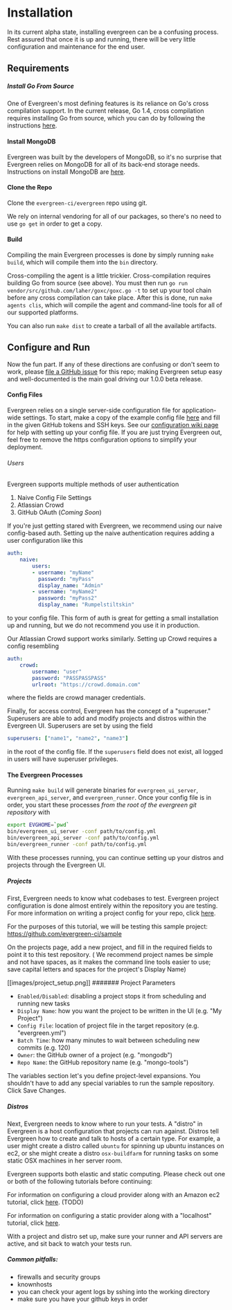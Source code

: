# Installation

In its current alpha state, installing evergreen can be a confusing process.
Rest assured that once it is up and running, there will be very little configuration and maintenance for the end user.

## Requirements

##### Install Go From Source
One of Evergreen's most defining features is its reliance on Go's cross compilation support.
In the current release, Go 1.4, cross compilation requires installing Go from source, which you can do by following the instructions [here](https://golang.org/doc/install/source).

#### Install MongoDB
Evergreen was built by the developers of MongoDB, so it's no surprise that Evergreen relies on MongoDB for all of its back-end storage needs.
Instructions on install MongoDB are [here](http://docs.mongodb.org/manual/installation/).

#### Clone the Repo
Clone the `evergreen-ci/evergreen` repo using git.

We rely on internal vendoring for all of our packages, so there's no need to use `go get` in order to get a copy.

#### Build

Compiling the main Evergreen processes is done by simply running `make build`, which will compile them into the `bin` directory.

Cross-compiling the agent is a little trickier. 
Cross-compilation requires building Go from source (see above).
You must then run `go run vendor/src/github.com/laher/goxc/goxc.go -t` to set up your tool chain before any cross compilation can take place.
After this is done, run `make agents clis`, which will compile the agent and command-line tools for all of our supported platforms.

You can also run `make dist` to create a tarball of all the available artifacts.


## Configure and Run

Now the fun part.
If any of these directions are confusing or don't seem to work, please [file a GitHub issue](https://github.com/evergreen-ci/evergreen/issues) for this repo;
making Evergreen setup easy and well-documented is the main goal driving our 1.0.0 beta release.

#### Config Files

Evergreen relies on a single server-side configuration file for application-wide settings. 
To start, make a copy of the example config file [here](https://github.com/evergreen-ci/evergreen/blob/master/docs/evg_example_config.yml) and fill in the given GitHub tokens and SSH keys.
See our [configuration wiki page](Configuration) for help with setting up your config file.
If you are just trying Evergreen out, feel free to remove the https configuration options to simplify your deployment. 

###### Users

Evergreen supports multiple methods of user authentication
 1. Naive Config File Settings
 2. Atlassian Crowd
 3. GitHub OAuth (*Coming Soon*)

If you're just getting stared with Evergreen, we recommend using our naive config-based auth.
Setting up the naive authentication requires adding a user configuration like this
```yaml
auth:
    naive:
        users:
        - username: "myName"
          password: "myPass"
          display_name: "Admin"
        - username: "myName2"
          password: "myPass2"
          display_name: "Rumpelstiltskin"
```
to your config file.
This form of auth is great for getting a small installation up and running, but we do not recommend you use it in production.

Our Atlassian Crowd support works similarly.
Setting up Crowd requires a config resembling
```yaml
auth:
    crowd:
        username: "user"
        password: "PASSPASSPASS"
        urlroot: "https://crowd.domain.com"
```
where the fields are crowd manager credentials.

Finally, for access control, Evergreen has the concept of a "superuser."
Superusers are able to add and modify projects and distros within the Evergreen UI.
Superusers are set by using the field
```yaml
superusers: ["name1", "name2", "name3"]
```
in the root of the config file. 
If the `superusers` field does not exist, all logged in users will have superuser privileges.

#### The Evergreen Processes
Running `make build` will generate binaries for `evergreen_ui_server`, `evergreen_api_server`, and `evergreen_runner`. 
Once your config file is in order, you start these processes *from the root of the evergreen git repository* with
```bash
export EVGHOME=`pwd`
bin/evergreen_ui_server -conf path/to/config.yml
bin/evergreen_api_server -conf path/to/config.yml
bin/evergreen_runner -conf path/to/config.yml
```

With these processes running, you can continue setting up your distros and projects through the Evergreen UI.

##### Projects

First, Evergreen needs to know what codebases to test.
Evergreen project configuration is done almost entirely within the repository you are testing.
For more information on writing a project config for your repo, click [here](https://github.com/evergreen-ci/evergreen/wiki/Project-Files).

For the purposes of this tutorial, we will be testing this sample project: https://github.com/evergreen-ci/sample

On the projects page, add a new project, and fill in the required fields to point it to this test repository.
( We recommend project names be simple and not have spaces, as it makes the command line tools easier to use;
save capital letters and spaces for the project's Display Name)

[[images/project_setup.png]]
####### Project Parameters
 * `Enabled/Disabled`: disabling a project stops it from scheduling and running new tasks
 * `Display Name`: how you want the project to be written in the UI (e.g. "My Project")
 * `Config File`: location of project file in the target repository (e.g. "evergreen.yml")
 * `Batch Time`: how many minutes to wait between scheduling new commits (e.g. 120)
 * `Owner`: the GitHub owner of a project (e.g. "mongodb")
 * `Repo Name`: the GitHub repository name (e.g. "mongo-tools")

The variables section let's you define project-level expansions. 
You shouldn't have to add any special variables to run the sample repository.
Click Save Changes.

##### Distros

Next, Evergreen needs to know where to run your tests.
A "distro" in Evergreen is a host configuration that projects can run against.
Distros tell Evergreen how to create and talk to hosts of a certain type.
For example, a user might create a distro called `ubuntu` for spinning up ubuntu instances on ec2,
or she might create a distro `osx-buildfarm` for running tasks on some static OSX machines in her server room.

Evergreen supports both elastic and static computing.
Please check out one or both of the following tutorials before continuing:

For information on configuring a cloud provider along with an Amazon ec2 tutorial, click [here](TODO). (TODO)

For information on configuring a static provider along with a "localhost" tutorial, click [here](https://github.com/evergreen-ci/evergreen/wiki/Static-Tutorial).

With a project and distro set up, make sure your runner and API servers are active, and sit back to watch your tests run.

##### Common pitfalls:

- firewalls and security groups
- knownhosts
- you can check your agent logs by sshing into the working directory
- make sure you have your github keys in order
